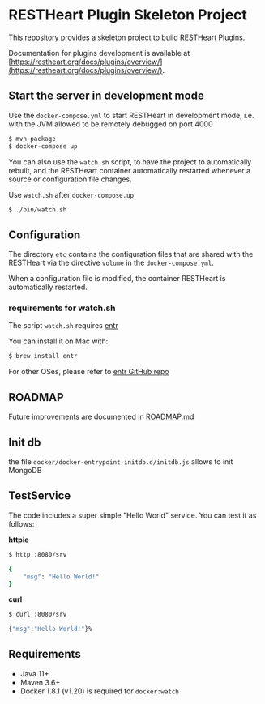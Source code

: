 # RESTHeart Plugin Skeleton Project

This repository provides a skeleton project to build RESTHeart Plugins.

Documentation for plugins development is available at [https://restheart.org/docs/plugins/overview/](https://restheart.org/docs/plugins/overview/).

## Start the server in development mode

Use the `docker-compose.yml` to start RESTHeart in development mode, i.e. with the JVM allowed to be remotely debugged on port 4000

```bash
$ mvn package
$ docker-compose up
```

You can also use the `watch.sh` script, to have the project to automatically rebuilt, and the RESTHeart container automatically restarted whenever a source or configuration file changes.

Use `watch.sh` after `docker-compose.up`

```bash
$ ./bin/watch.sh
```

## Configuration

The directory `etc` contains the configuration files that are shared with the RESTHeart via the directive `volume` in the `docker-compose.yml`.

When a configuration file is modified, the container RESTHeart is automatically restarted.

### requirements for watch.sh

The script `watch.sh` requires [entr](https://github.com/eradman/entr)

You can install it on Mac with:

```bash
$ brew install entr
```

For other OSes, please refer to [entr GitHub repo](https://github.com/eradman/entr)

## ROADMAP

Future improvements are documented in [ROADMAP.md](ROADMAP.md)

## Init db

the file `docker/docker-entrypoint-initdb.d/initdb.js` allows to init MongoDB

## TestService

The code includes a super simple "Hello World" service. You can test it as follows:

**httpie**

```bash
$ http :8080/srv

{
    "msg": "Hello World!"
}
```

**curl**

```bash
$ curl :8080/srv

{"msg":"Hello World!"}%
```

## Requirements

- Java 11+
- Maven 3.6+
- Docker 1.8.1 (v1.20) is required for `docker:watch`